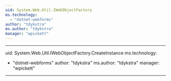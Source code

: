 ```yaml
---
uid: System.Web.Util.IWebObjectFactory
ms.technology: 
  - "dotnet-webforms"
author: "tdykstra"
ms.author: "tdykstra"
manager: "wpickett"
---
```


---
uid: System.Web.Util.IWebObjectFactory.CreateInstance
ms.technology: 
  - "dotnet-webforms"
author: "tdykstra"
ms.author: "tdykstra"
manager: "wpickett"
---

